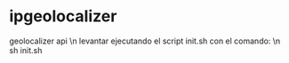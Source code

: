 # ipgeolocalizer
geolocalizer api \n
levantar ejecutando el script init.sh con el comando: \n
sh init.sh
